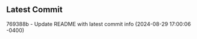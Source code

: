 
## Latest Commit
769388b - Update README with latest commit info (2024-08-29 17:00:06 -0400) <Yunxi-Zhou>
